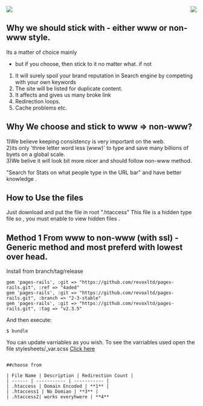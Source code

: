 <img src="https://global.dewdrive.com/greatcompany/dew_black_logo.png" align="right" />
<img src="https://global.dewdrive.com/greatcompany/help/github/www-or-nonwww.jpg" />



## Why we should stick with - either www or non-www style.
Its a matter of choice mainly 
 
 - but if you choose, then stick to it no matter what.
 if not
 
 1) It will surely spoil your brand reputation in Search engine by competing with your own keywords 
 2) The site will be listed for duplicate content.
 3) It affects and gives us many broke link
 4) Redirection loops.
 5) Cache problems etc.
 
 
## Why  We choose and stick to www => non-www?

1)We believe keeping consistency is very important on the web. <br>
2)its only 'three letter word less (www)' to type and save many billions of byets on a global scale.<br>
3)We belive it will look bit more nicer and should follow non-www method. <br>




"Search for Stats on what people type in the URL bar" and have better knowledge .

## How to Use the files 

Just download and  put the file in root ".htaccess" 
This file is a hidden type file so , you must enable to view hidden files .


 ## Method 1 From www to non-www (with ssl) - Generic method and most preferd with lowest over head.
 

Install from branch/tag/release
```
gem 'pages-rails', :git => "https://github.com/revoxltd/pages-rails.git", :ref => "4aded"
gem 'pages-rails', :git => "https://github.com/revoxltd/pages-rails.git", :branch => "2-3-stable"
gem 'pages-rails', :git => "https://github.com/revoxltd/pages-rails.git", :tag => "v2.3.5"
```
And then execute:

    $ bundle


You can update varriables as you wish. To see the varriables used open the file stylesheets/_var.scss 	[Click here](https://github.com/revoxltd/pages-rails/blob/master/vendor/assets/stylesheets/_var.scss)

 ```

##choose from 

| File Name | Description | Redirection Count |
| ------ | ----------- | ----------- |
| .htaccess | Domain Encoded | **1** |
| .htaccess1 | No Domian | **3** |
| .htaccess2| works everyhwere | **4**

